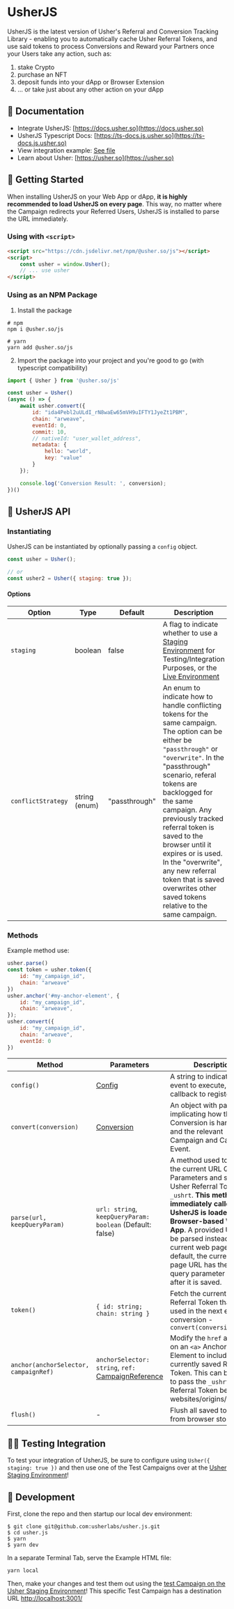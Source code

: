 # UsherJS

UsherJS is the latest version of Usher's Referral and Conversion Tracking Library - enabling you to automatically cache Usher Referral Tokens, and use said tokens to process Conversions and Reward your Partners once your Users take any action, such as:

1. stake Crypto
2. purchase an NFT
3. deposit funds into your dApp or Browser Extension
4. ... or take just about any other action on your dApp

## 📕 Documentation

- Integrate UsherJS: [https://docs.usher.so](https://docs.usher.so)
- UsherJS Typescript Docs: [https://ts-docs.js.usher.so](https://ts-docs.js.usher.so)
- View integration example: [See file](https://github.com/usherlabs/usher.js/blob/master/tools/index.html)
- Learn about Usher: [https://usher.so](https://usher.so)

## 🚀 Getting Started

When installing UsherJS on your Web App or dApp, **it is highly recommended to load UsherJS on every page**.
This way, no matter where the Campaign redirects your Referred Users, UsherJS is installed to parse the URL immediately.

### Using with `<script>`

```html
<script src="https://cdn.jsdelivr.net/npm/@usher.so/js"></script>
<script>
	const usher = window.Usher();
	// ... use usher
</script>
```

### Using as an NPM Package

1. Install the package

```shell
# npm
npm i @usher.so/js

# yarn
yarn add @usher.so/js
```

2. Import the package into your project and you're good to go (with typescript compatibility)

```javascript
import { Usher } from '@usher.so/js'

const usher = Usher()
(async () => {
	await usher.convert({
		id: "ida4Pebl2uULdI_rN8waEw65mVH9uIFTY1JyeZt1PBM",
		chain: "arweave",
		eventId: 0,
		commit: 10,
		// nativeId: "user_wallet_address",
		metadata: {
			hello: "world",
			key: "value"
		}
	});

	console.log('Conversion Result: ', conversion);
})()
```

## 🦾 UsherJS API

### Instantiating

UsherJS can be instantiated by optionally passing a `config` object.

```javascript
const usher = Usher();

// or
const usher2 = Usher({ staging: true });
```

#### Options

|**Option**|**Type**|**Default**|**Description**
|----------|--------|-----------|---------------
|`staging`|boolean|false|A flag to indicate whether to use a [Staging Environment](https://app.staging.usher.so) for Testing/Integration Purposes, or the [Live Environment](https://app.usher.so)
|`conflictStrategy`|string (enum)|"passthrough"|An enum to indicate how to handle conflicting tokens for the same campaign. The option can be either be `"passthrough"` or `"overwrite"`. In the "passthrough" scenario, referal tokens are backlogged for the same campaign. Any previously tracked referral token is saved to the browser until it expires or is used. In the "overwrite", any new referral token that is saved overwrites other saved tokens relative to the same campaign.

### Methods

Example method use:

```javascript
usher.parse()
const token = usher.token({
	id: "my_campaign_id",
	chain: "arweave"
})
usher.anchor('#my-anchor-element', {
	id: "my_campaign_id",
	chain: "arweave",
});
usher.convert({
	id: "my_campaign_id",
	chain: "arweave",
	eventId: 0
})
```

|**Method**|**Parameters**|**Description**
|----------|--------------|----------------------
|`config()`|[Config](https://ts-docs.js.usher.so//types/types.Config)|A string to indicate the event to execute, or the callback to register
|`convert(conversion)`|[Conversion](https://ts-docs.js.usher.so//types/types.Conversion)|An object with parameters implicating how the Conversion is handled, and the relevant Campaign and Campaign Event.
|`parse(url, keepQueryParam)`| `url: string`, `keepQueryParam: boolean` (Default: false) |A method used to parse the current URL Query Parameters and save the Usher Referral Token `_ushrt`. **This method is immediately called when UsherJS is loaded on a Browser-based Web App**. A provided URL will be parsed instead of the current web page URL. By default, the current web page URL has the `_ushrt` query parameter cleared after it is saved.
|`token()`|`{ id: string; chain: string }`|Fetch the currently saved Referral Token that will be used in the next executed conversion - `convert(conversion)`
|`anchor(anchorSelector, campaignRef)`|`anchorSelector: string`, `ref:` [CampaignReference](https://ts-docs.js.usher.so//types/types.CampaignReference)|Modify the `href` attribute on an `<a>` Anchor HTML Element to include the currently saved Referral Token. This can be used to pass the `_ushrt` Referral Token between websites/origins/domains.
|`flush()`|-|Flush all saved tokens from browser storage

## 🧑‍💻 Testing Integration

To test your integration of UsherJS, be sure to configure using `Usher({ staging: true })` and then use one of the Test Campaigns over at the [Usher Staging Environment](https://app.staging.usher.so/)!

## 🐒 Development

First, clone the repo and then startup our local dev environment:

```
$ git clone git@github.com:usherlabs/usher.js.git
$ cd usher.js
$ yarn
$ yarn dev
```

In a separate Terminal Tab, serve the Example HTML file:
```
yarn local
```

Then, make your changes and test them out using the [test Campaign on the Usher Staging Environment](https://app.staging.usher.so/campaign/arweave/ida4Pebl2uULdI_rN8waEw65mVH9uIFTY1JyeZt1PBM)!
This specific Test Campaign has a destination URL [http://localhost:3001/](http://localhost:3001/)
